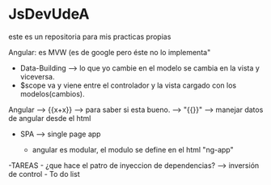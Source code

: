 # JsDevUdeA
este es un repositoria para mis practicas propias


Angular: es MVW  (es de google pero éste no lo implementa"
- Data-Building --> lo que yo cambie en el modelo se cambia en la vista y viceversa.
- $scope va y viene entre el controlador y la vista cargado con los modelos(cambios).
 
Angular --> {{x+x}} --> para saber si esta bueno.
	--> "{{}}" --> manejar datos de angular desde el html

- SPA --> single page app

	- angular es modular, el modulo se define en el html "ng-app"





-TAREAS
	- ¿que hace el patro de inyeccion de dependencias? --> inversión de control
	- To do list


